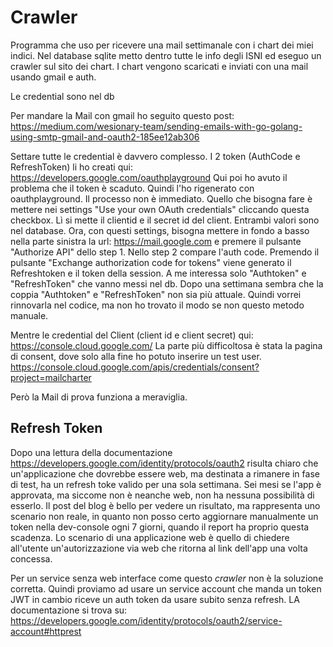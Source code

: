 # Crawler
Programma che uso per ricevere una mail settimanale con i chart dei miei indici.
Nel database sqlite metto dentro tutte le info degli ISNI ed
eseguo un crawler sul sito dei chart. 
I chart vengono scaricati e inviati con una mail usando gmail e auth.

Le credential sono nel db

Per mandare la Mail con gmail ho seguito questo post:
https://medium.com/wesionary-team/sending-emails-with-go-golang-using-smtp-gmail-and-oauth2-185ee12ab306

Settare tutte le credential è davvero complesso. 
I 2 token (AuthCode e RefreshToken) li ho creati qui:
https://developers.google.com/oauthplayground
Qui poi ho avuto il problema che il token è scaduto.
Quindi l'ho rigenerato con oauthplayground. Il processo non è immediato.
Quello che bisogna fare è mettere nei settings "Use your own OAuth credentials"
cliccando questa checkbox. Lì si mette il clientid e il secret id del client.
Entrambi valori sono nel database.
Ora, con questi  settings, bisogna mettere in fondo a basso nella parte sinistra la url:
https://mail.google.com
e premere il pulsante "Authorize API" dello step 1.
Nello step 2 compare l'auth code. Premendo il pulsante "Exchange authorization code for tokens"
viene generato il Refreshtoken e il token della session. A me interessa solo
"Authtoken" e "RefreshToken" che vanno messi nel db. 
Dopo una settimana sembra che la coppia "Authtoken" e "RefreshToken" non sia più attuale.
Quindi vorrei rinnovarla nel codice, ma non ho trovato il modo se non questo metodo manuale.


Mentre le credential del Client (client id e client secret) qui:
https://console.cloud.google.com/
La parte più difficoltosa è stata la pagina di consent, dove solo alla fine ho potuto inserire un test user.
https://console.cloud.google.com/apis/credentials/consent?project=mailcharter


Però la Mail di prova funziona a meraviglia.

## Refresh Token
Dopo una lettura della documentazione https://developers.google.com/identity/protocols/oauth2
risulta chiaro che un'applicazione che dovrebbe essere web, ma destinata a rimanere in fase di test,
ha un refresh toke valido per una sola settimana. Sei mesi se l'app è approvata, ma siccome non
è neanche web, non ha nessuna possibilità di esserlo. 
Il post del blog è bello per vedere un risultato, ma rappresenta uno scenario non reale,
in quanto non posso certo aggiornare manualmente un token nella dev-console ogni 7 giorni,
quando il report ha proprio questa scadenza.
Lo scenario di una applicazione web è quello di chiedere all'utente un'autorizzazione 
via web che ritorna al link dell'app una volta concessa.

Per un service senza web interface come questo _crawler_ non è la soluzione corretta.
Quindi proviamo ad usare un service account che manda un token JWT in cambio riceve 
un auth token da usare subito senza refresh.
LA documentazione si trova su: https://developers.google.com/identity/protocols/oauth2/service-account#httprest




